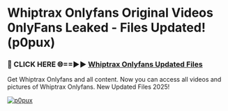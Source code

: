 # Whiptrax Onlyfans Original Videos 0nlyFans Leaked - Files Updated! (p0pux)

<h3>🔴 CLICK HERE 🌐==►► <a href="https://tinyurl.com/2jnfzry5" rel="nofollow">Whiptrax Onlyfans Updated Files</a></h3>

Get Whiptrax Onlyfans and all content. Now you can access all videos and pictures of Whiptrax Onlyfans. New Updated Files 2025!

[![p0pux](https://i.imgur.com/GyGTBgg.gif)](https://tinyurl.com/2jnfzry5)
